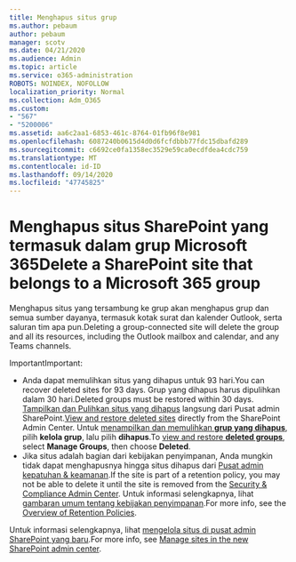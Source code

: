 ```yaml
---
title: Menghapus situs grup
ms.author: pebaum
author: pebaum
manager: scotv
ms.date: 04/21/2020
ms.audience: Admin
ms.topic: article
ms.service: o365-administration
ROBOTS: NOINDEX, NOFOLLOW
localization_priority: Normal
ms.collection: Adm_O365
ms.custom:
- "567"
- "5200006"
ms.assetid: aa6c2aa1-6853-461c-8764-01fb96f8e981
ms.openlocfilehash: 6087240b0615d4d0d6fcfdbbb77fdc15dbafd289
ms.sourcegitcommit: c6692ce0fa1358ec3529e59ca0ecdfdea4cdc759
ms.translationtype: MT
ms.contentlocale: id-ID
ms.lasthandoff: 09/14/2020
ms.locfileid: "47745825"
---
```

# <a name="delete-a-sharepoint-site-that-belongs-to-a-microsoft-365-group"></a><span data-ttu-id="58796-102">Menghapus situs SharePoint yang termasuk dalam grup Microsoft 365</span><span class="sxs-lookup"><span data-stu-id="58796-102">Delete a SharePoint site that belongs to a Microsoft 365 group</span></span>

<span data-ttu-id="58796-103">Menghapus situs yang tersambung ke grup akan menghapus grup dan semua sumber dayanya, termasuk kotak surat dan kalender Outlook, serta saluran tim apa pun.</span><span class="sxs-lookup"><span data-stu-id="58796-103">Deleting a group-connected site will delete the group and all its resources, including the Outlook mailbox and calendar, and any Teams channels.</span></span>
  
<span data-ttu-id="58796-104">Important</span><span class="sxs-lookup"><span data-stu-id="58796-104">Important:</span></span>

- <span data-ttu-id="58796-105">Anda dapat memulihkan situs yang dihapus untuk 93 hari.</span><span class="sxs-lookup"><span data-stu-id="58796-105">You can recover deleted sites for 93 days.</span></span> <span data-ttu-id="58796-106">Grup yang dihapus harus dipulihkan dalam 30 hari.</span><span class="sxs-lookup"><span data-stu-id="58796-106">Deleted groups must be restored within 30 days.</span></span> <span data-ttu-id="58796-107">[Tampilkan dan Pulihkan situs yang dihapus](https://admin.microsoft.com/sharepoint?page=recyclebin&modern=true) langsung dari Pusat admin SharePoint.</span><span class="sxs-lookup"><span data-stu-id="58796-107">[View and restore deleted sites](https://admin.microsoft.com/sharepoint?page=recyclebin&modern=true) directly from the SharePoint Admin Center.</span></span> <span data-ttu-id="58796-108">Untuk [menampilkan dan memulihkan **grup yang dihapus**](https://outlook.office.com/people/group/deleted), pilih **kelola grup**, lalu pilih **dihapus**.</span><span class="sxs-lookup"><span data-stu-id="58796-108">To [view and restore **deleted groups**](https://outlook.office.com/people/group/deleted), select **Manage Groups**, then choose **Deleted**.</span></span>
- <span data-ttu-id="58796-109">Jika situs adalah bagian dari kebijakan penyimpanan, Anda mungkin tidak dapat menghapusnya hingga situs dihapus dari [Pusat admin kepatuhan & keamanan](https://protection.office.com/?rfr=AdminCenter#/retention).</span><span class="sxs-lookup"><span data-stu-id="58796-109">If the site is part of a retention policy, you may not be able to delete it until the site is removed from the [Security & Compliance Admin Center](https://protection.office.com/?rfr=AdminCenter#/retention).</span></span> <span data-ttu-id="58796-110">Untuk informasi selengkapnya, lihat [gambaran umum tentang kebijakan penyimpanan](https://docs.microsoft.com/microsoft-365/compliance/retention-policies).</span><span class="sxs-lookup"><span data-stu-id="58796-110">For more info, see the [Overview of Retention Policies](https://docs.microsoft.com/microsoft-365/compliance/retention-policies).</span></span>
  
<span data-ttu-id="58796-111">Untuk informasi selengkapnya, lihat [mengelola situs di pusat admin SharePoint yang baru](https://docs.microsoft.com/sharepoint/manage-sites-in-new-admin-center).</span><span class="sxs-lookup"><span data-stu-id="58796-111">For more info, see [Manage sites in the new SharePoint admin center](https://docs.microsoft.com/sharepoint/manage-sites-in-new-admin-center).</span></span>
